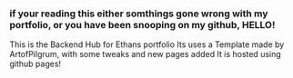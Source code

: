 ### if your reading this either somthings gone wrong with my portfolio, or you have been snooping on my github, HELLO!
This is the Backend Hub for Ethans portfolio
Its uses a Template made by ArtofPilgrum, with some tweaks and new pages added
It is hosted using github pages!
